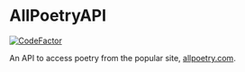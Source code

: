 # AllPoetryAPI

[![CodeFactor](https://www.codefactor.io/repository/github/jmbhughes/allpoetryapi/badge)](https://www.codefactor.io/repository/github/jmbhughes/allpoetryapi)

An API to access poetry from the popular site, [allpoetry.com](https://allpoetry.com/poems). 
